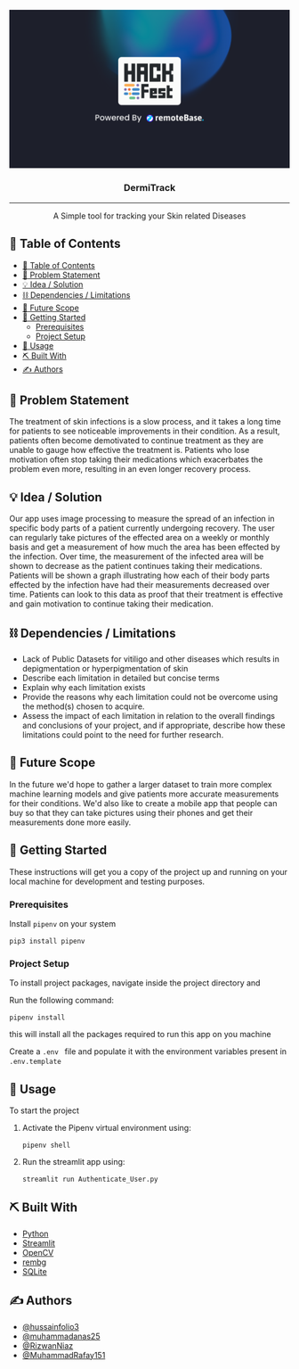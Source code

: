<p align="center">
  <a href="" rel="noopener">
 <img src="./assets/hackfest-cover.png" alt="Project logo"></a>
</p>
<h3 align="center">DermiTrack</h3>

<div align="center">


</div>

---

<p align="center"> A Simple tool for tracking your Skin related Diseases
    <br> 
</p>

## 📝 Table of Contents

- [📝 Table of Contents](#-table-of-contents)
- [🧐 Problem Statement <a name = "problem_statement"></a>](#-problem-statement-)
- [💡 Idea / Solution <a name = "idea"></a>](#-idea--solution-)
- [⛓️ Dependencies / Limitations <a name = "limitations"></a>](#️-dependencies--limitations-)
- [🚀 Future Scope <a name = "future_scope"></a>](#-future-scope-)
- [🏁 Getting Started <a name = "getting_started"></a>](#-getting-started-)
  - [Prerequisites](#prerequisites)
  - [Project Setup](#project-setup)
- [🎈 Usage <a name="usage"></a>](#-usage-)
- [⛏️ Built With <a name = "tech_stack"></a>](#️-built-with-)
- [✍️ Authors <a name = "authors"></a>](#️-authors-)

## 🧐 Problem Statement <a name = "problem_statement"></a>

The treatment of skin infections is a slow process, and it takes a long time for patients to see noticeable improvements in their condition. As a result, patients often become demotivated to continue treatment as they are unable to gauge how effective the treatment is. Patients who lose motivation often stop taking their medications which exacerbates the problem even more, resulting in an even longer recovery process.

## 💡 Idea / Solution <a name = "idea"></a>

Our app uses image processing to measure the spread of an infection in specific body parts of a patient currently undergoing recovery. The user can regularly take pictures of the effected area on a weekly or monthly basis and get a measurement of how much the area has been effected by the infection. Over time, the measurement of the infected area will be shown to decrease as the patient continues taking their medications. Patients will be shown a graph illustrating how each of their body parts effected by the infection have had their measurements decreased over time. Patients can look to this data as proof that their treatment is effective and gain motivation to continue taking their medication.

## ⛓️ Dependencies / Limitations <a name = "limitations"></a>

- Lack of Public Datasets for vitiligo and other diseases which results in depigmentation or hyperpigmentation of skin
- Describe each limitation in detailed but concise terms
- Explain why each limitation exists
- Provide the reasons why each limitation could not be overcome using the method(s) chosen to acquire.
- Assess the impact of each limitation in relation to the overall findings and conclusions of your project, and if
  appropriate, describe how these limitations could point to the need for further research.

## 🚀 Future Scope <a name = "future_scope"></a>

In the future we'd hope to gather a larger dataset to train more complex machine learning models and give patients more accurate measurements for their conditions. We'd also like to create a mobile app that people can buy so that they can take pictures using their phones and get their measurements done more easily.

## 🏁 Getting Started <a name = "getting_started"></a>

These instructions will get you a copy of the project up and running on your local machine for development
and testing purposes.

### Prerequisites

Install `pipenv` on your system

```
pip3 install pipenv
```

### Project Setup

To install project packages, navigate inside the project directory and

Run the following command:

```
pipenv install
```
this will install all the packages required to run this app on you machine

Create a `.env ` file and populate it with the environment variables present in `.env.template`

## 🎈 Usage <a name="usage"></a>

To start the project
1. Activate the Pipenv virtual environment using:
   ```
   pipenv shell
   ```
2. Run the streamlit app using:
   ```
   streamlit run Authenticate_User.py
   ```

## ⛏️ Built With <a name = "tech_stack"></a>

- [Python](https://www.python.org/)
- [Streamlit](https://streamlit.io/) 
- [OpenCV](https://opencv.org/) 
- [rembg](https://github.com/danielgatis/rembg) 
- [SQLite](https://www.sqlite.org/index.html) 
  
## ✍️ Authors <a name = "authors"></a>

- [@hussainfolio3](https://github.com/hussainfolio3)
- [@muhammadanas25](https://github.com/muhammadanas25)
- [@RizwanNiaz](https://github.com/RizwanNiaz)
- [@MuhammadRafay151](https://github.com/MuhammadRafay151)
